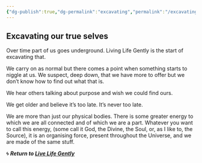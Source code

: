 ```yaml
---
{"dg-publish":true,"dg-permalink":"excavating","permalink":"/excavating/","dgHomeLink":true,"dgPassFrontmatter":false}
---
```



## Excavating our true selves

Over time part of us goes underground. Living Life Gently is the start of excavating that.

We carry on as normal but there comes a point when something starts to niggle at us. We suspect, deep down, that we have more to offer but we don’t know how to find out what that is. 

We hear others talking about purpose and wish we could find ours. 

We get older and believe it’s too late. It’s never too late.

We are more than just our physical bodies. There is some greater energy to which we are all connected and of which we are a part. Whatever you want to call this energy, (some call it God, the Divine, the Soul, or, as I like to, the Source), it is an organising force, present throughout the Universe, and we are made of the same stuff.

🌀 ***Return to [Live Life Gently](https://livelifegently.co.uk/)***
